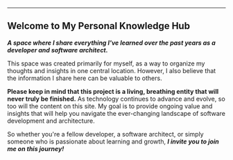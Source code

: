 
___ 
##  Welcome to My Personal Knowledge Hub
 
_**A space where I share everything I've learned over the past years as a developer and software architect.**_

This space was created primarily for myself, as a way to organize my thoughts and insights in one central location. However, I also believe that the information I share here can be valuable to others.

**Please keep in mind that this project is a living, breathing entity that will never truly be finished.** As technology continues to advance and evolve, so too will the content on this site. My goal is to provide ongoing value and insights that will help you navigate the ever-changing landscape of software development and architecture.

So whether you're a fellow developer, a software architect, or simply someone who is passionate about learning and growth, _**I invite you to join me on this journey!**_